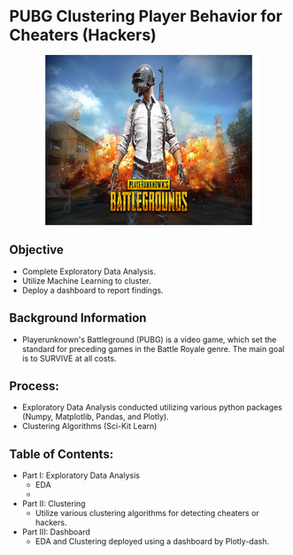# PUBG Clustering Player Behavior for Cheaters (Hackers)

<p align="center">
  <img width="400" height="307" src="assets/PUBG_logo.png">
</p>



## Objective
* Complete Exploratory Data Analysis.
* Utilize Machine Learning to cluster.
* Deploy a dashboard to report findings.

## Background Information
* Playerunknown's Battleground (PUBG) is a video game, which set the standard for preceding games in the Battle Royale genre. The main goal is to SURVIVE at all costs.

## Process:
* Exploratory Data Analysis conducted utilizing various python packages (Numpy, Matplotlib, Pandas, and Plotly).
* Clustering Algorithms (Sci-Kit Learn)


## Table of Contents:
* Part I: Exploratory Data Analysis
    * EDA
	* 
* Part II: Clustering
    * Utilize various clustering algorithms for detecting cheaters or hackers.
* Part III: Dashboard
    * EDA and Clustering deployed using a dashboard by Plotly-dash.
